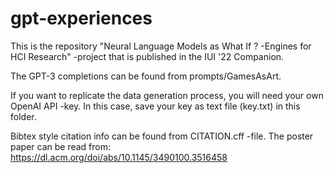 # gpt-experiences
This is the repository "Neural Language Models as What If ? -Engines for HCI Research" -project that is published in the IUI '22 Companion.

The GPT-3 completions can be found from prompts/GamesAsArt.

If you want to replicate the data generation process, you will need your own OpenAI API -key. In this case, save your key as text file (key.txt) in this folder.

Bibtex style citation info can be found from CITATION.cff -file. The poster paper can be read from: https://dl.acm.org/doi/abs/10.1145/3490100.3516458
